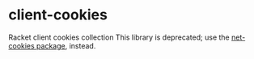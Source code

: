 client-cookies
==============

Racket client cookies collection
This library is deprecated; use the [net-cookies package](http://docs.racket-lang.org/cookies/index.html), instead.
